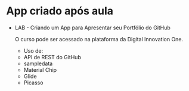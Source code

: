 #  App criado após aula 
* LAB - Criando um App para Apresentar seu Portfólio do GitHub <p>
O curso pode ser acessado na plataforma da Digital Innovation One.
  * Uso de:
  * API de REST do GitHub
  * sampledata
  * Material Chip
  * Glide
  * Picasso
